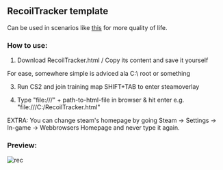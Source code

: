 ## RecoilTracker template
Can be used in scenarios like [this](https://www.youtube.com/watch?v=R1bDqKgwg6k) for more quality of life.

### How to use:
1. Download RecoilTracker.html / Copy its content and save it yourself
   
For ease, somewhere simple is adviced ala C:\ root or something

3. Run CS2 and join training map
SHIFT+TAB to enter steamoverlay

4. Type "file:///" + path-to-html-file in browser & hit enter e.g. "file:///C:/RecoilTracker.html"

EXTRA: You can change steam's homepage by going Steam -> Settings -> In-game -> Webbrowsers Homepage and never type it again.

### Preview:
![rec](https://github.com/user-attachments/assets/58f38ae1-9043-47ba-a1fc-38496dc69feb)
